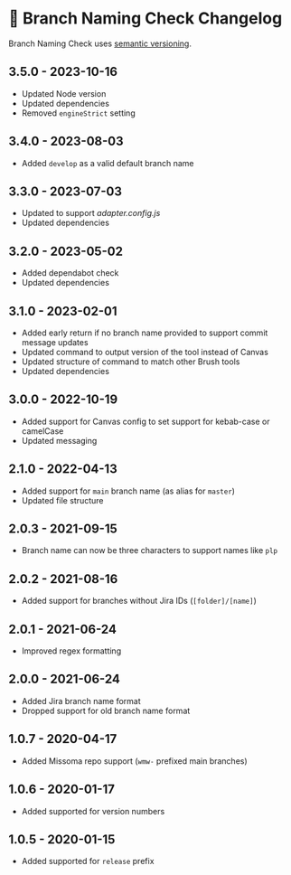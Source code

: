 # 📅 Branch Naming Check Changelog

Branch Naming Check uses [semantic versioning](https://semver.org/).

## 3.5.0 - 2023-10-16

* Updated Node version
* Updated dependencies
* Removed `engineStrict` setting

## 3.4.0 - 2023-08-03

* Added `develop` as a valid default branch name

## 3.3.0 - 2023-07-03

* Updated to support _adapter.config.js_
* Updated dependencies

## 3.2.0 - 2023-05-02

* Added dependabot check
* Updated dependencies

## 3.1.0 - 2023-02-01

* Added early return if no branch name provided to support commit message updates
* Updated command to output version of the tool instead of Canvas
* Updated structure of command to match other Brush tools
* Updated dependencies

## 3.0.0 - 2022-10-19

* Added support for Canvas config to set support for kebab-case or camelCase
* Updated messaging

## 2.1.0 - 2022-04-13

* Added support for `main` branch name (as alias for `master`)
* Updated file structure

## 2.0.3 - 2021-09-15

* Branch name can now be three characters to support names like `plp`

## 2.0.2 - 2021-08-16

* Added support for branches without Jira IDs (`[folder]/[name]`)

## 2.0.1 - 2021-06-24

* Improved regex formatting

## 2.0.0 - 2021-06-24

* Added Jira branch name format
* Dropped support for old branch name format

## 1.0.7 - 2020-04-17

* Added Missoma repo support (`wmw-` prefixed main branches)

## 1.0.6 - 2020-01-17

* Added supported for version numbers

## 1.0.5 - 2020-01-15

* Added supported for `release` prefix
